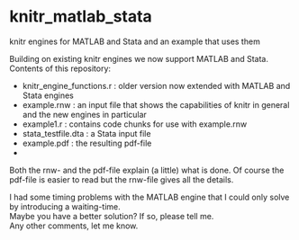 # knitr_matlab_stata
knitr engines for MATLAB and Stata and an example that uses them

Building on existing knitr engines we now support MATLAB and Stata.  
Contents of this repository:
* knitr_engine_functions.r :  older version now extended with MATLAB and Stata engines
* example.rnw : an input file that shows the capabilities of knitr in general and the new engines in particular
* example1.r : contains code chunks for use with example.rnw
* stata_testfile.dta : a Stata input file
* example.pdf : the resulting pdf-file
* 
Both the rnw- and the pdf-file explain (a little) what is done. Of course the pdf-file is easier to read but the rnw-file gives all the details.

I had some timing problems with the MATLAB engine that I could only solve by introducing a waiting-time.  
Maybe you have a better solution? If so, please tell me.  
Any other comments, let me know.
